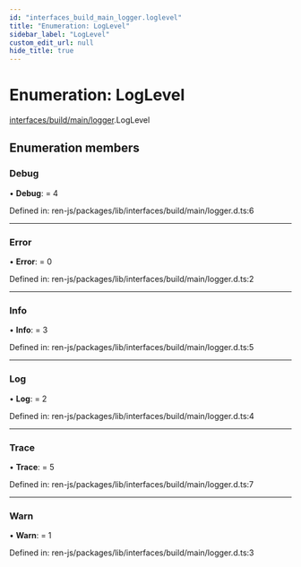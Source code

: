 ```yaml
---
id: "interfaces_build_main_logger.loglevel"
title: "Enumeration: LogLevel"
sidebar_label: "LogLevel"
custom_edit_url: null
hide_title: true
---
```


# Enumeration: LogLevel

[interfaces/build/main/logger](../modules/interfaces_build_main_logger.md).LogLevel

## Enumeration members

### Debug

• **Debug**: = 4

Defined in: ren-js/packages/lib/interfaces/build/main/logger.d.ts:6

___

### Error

• **Error**: = 0

Defined in: ren-js/packages/lib/interfaces/build/main/logger.d.ts:2

___

### Info

• **Info**: = 3

Defined in: ren-js/packages/lib/interfaces/build/main/logger.d.ts:5

___

### Log

• **Log**: = 2

Defined in: ren-js/packages/lib/interfaces/build/main/logger.d.ts:4

___

### Trace

• **Trace**: = 5

Defined in: ren-js/packages/lib/interfaces/build/main/logger.d.ts:7

___

### Warn

• **Warn**: = 1

Defined in: ren-js/packages/lib/interfaces/build/main/logger.d.ts:3
